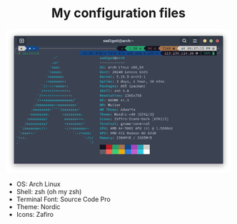 <h1 align="center">My configuration files</h1>
<p align="center"><img src="assets/myterminal.png" /></p>

<ul>
  <li>OS: Arch Linux</li>
  <li>Shell: zsh (oh my zsh)</li>
  <li>Terminal Font: Source Code Pro</li>
  <li>Theme: Nordic</li>
  <li>Icons: Zafiro</li>
</ul>
